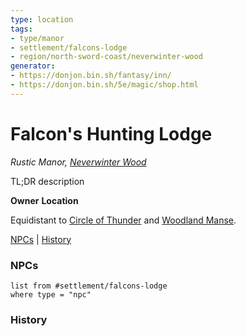 ```yaml
---
type: location
tags: 
- type/manor
- settlement/falcons-lodge
- region/north-sword-coast/neverwinter-wood
generator: 
- https://donjon.bin.sh/fantasy/inn/
- https://donjon.bin.sh/5e/magic/shop.html
---
```

# Falcon's Hunting Lodge
*Rustic Manor, [Neverwinter Wood](Neverwinter%20Wood)*

TL;DR description

**Owner**
**Location**

Equidistant to [Circle of Thunder](Circle%20of%20Thunder.md)
and [Woodland Manse](Woodland%20Manse.md).

[NPCs](#NPCs) | [History](#History)

### NPCs

```dataview
list from #settlement/falcons-lodge
where type = "npc"
```

### History